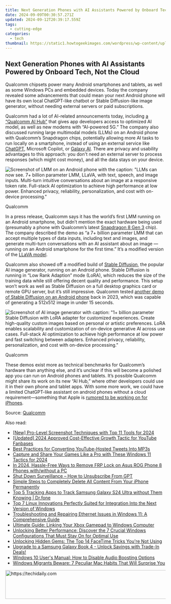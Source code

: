 ```yaml
---
title: Next Generation Phones with AI Assistants Powered by Onboard Tech, Not the Cloud
date: 2024-09-09T00:30:57.271Z
updated: 2024-09-12T20:39:17.559Z
tags:
  - cutting-edge
categories:
  - tech
thumbnail: https://static1.howtogeekimages.com/wordpress/wp-content/uploads/wm/2024/01/person-using-writing-style-ai-feature-on-the-samsung-galaxy-s24-ultra-1.jpg
---
```


## Next Generation Phones with AI Assistants Powered by Onboard Tech, Not the Cloud

Qualcomm chipsets power many Android smartphones and tablets, as well as some Windows PCs and embedded devices. Today the company revealed some advancements that could mean your next Android phone will have its own local ChatGPT-like chatbot or Stable Diffusion-like image generator, without needing external servers or paid subscriptions.

 Qualcomm had a lot of AI-related announcements today, including [a “Qualcomm AI Hub”](https://aihub.qualcomm.com/) that gives app developers access to optimized AI model, as well as new modems with “AI-powered 5G.” The company also discussed running large multimodal models (LLMs) on an Android phone with Qualcomm’s Snapdragon chips, potentially allowing more AI tasks to run locally on a smartphone, instead of using an external service like [ChatGPT](https://extra-resources.techidaily.com/new-capture-clarity-editing-insights-for-professional-results/), Microsoft Copilot, or [Galaxy AI](https://instagram-video-recordings.techidaily.com/updated-2024-approved-elevate-your-content-game-with-these-instagram-story-tips/). There are privacy and usability advantages to this approach: you don't need an external server to process responses (which might cost money), and all the data stays on your device.

![Screenshot of LMM on an Android phone with the caption: "LLMs can now see. 7+ billion parameter LMM, LLaVA, with text, speech, and image inputs. Multi-turn intuitive conversations about an image at a responsive token rate. Full-stack Al optimization to achieve high performance at low power. Enhanced privacy, reliability, personalization, and cost with on-device processing."](https://static1.howtogeekimages.com/wordpress/wp-content/uploads/2024/02/demo-image_-llava-large-multimodal-model-on-an-android-phone.jpg) 

Qualcomm

 In a press release, Qualcomm says it has the world’s first LMM running on an Android smartphone, but didn’t mention the exact hardware being used (presumably a phone with Qualcomm’s latest [Snapdragon 8 Gen 3](https://ai-video-translation.techidaily.com/updated-in-2024-translate-video-from-japanese-to-english-online-for-free/) chip). The company described the demo as “a 7+ billion parameter LMM that can accept multiple types of data inputs, including text and images, and generate multi-turn conversations with an AI assistant about an image — running on an Android smartphone for the first time.” It’s a modified version of the [LLaVA model](https://github.com/haotian-liu/LLaVA).

 Qualcomm also showed off a modified build of [Stable Diffusion](https://unlock-android.techidaily.com/7-ways-to-unlock-a-locked-xiaomi-redmi-k70-phone-by-drfone-android/), the popular AI image generator, running on an Android phone. Stable Diffusion is running in “Low Rank Adaption” mode (LoRA), which reduces the size of the training data while still offering decent quality and performance. This setup won’t work as well as Stable Diffusion on a full desktop graphics card or remote GPU server, but it’s still impressive. Qualcomm tested [another demo of Stable Diffusion on an Android phone](https://www.qualcomm.com/news/onq/2023/02/worlds-first-on-device-demonstration-of-stable-diffusion-on-android) back in 2023, which was capable of generating a 512x512 image in under 15 seconds.

![Screenshot of AI image generator with caption: "1+ billion parameter Stable Diffusion with LoRA adapter for customized experiences. Create high-quality custom images based on personal or artistic preferences. LoRA enables scalability and customization of on-device generative Al across use cases. Full-stack Al optimization to achieve high performance at low power and fast switching between adapters. Enhanced privacy, reliability, personalization, and cost with on-device processing."](https://static1.howtogeekimages.com/wordpress/wp-content/uploads/2024/02/demo-image_-low-rank-adaptation-lora-customization-on-an-android-phone.jpg) 

Qualcomm

 These demos exist more as technical benchmarks for Qualcomm’s hardware than anything else, and it’s unclear if this will become a polished app you can run on Android phones and tablets. It’s possible Qualcomm might share its work on its new “AI Hub,” where other developers could use it in their own phone and tablet apps. With some more work, we could have a limited ChatGPT-like assistant on android phones without a cloud requirement—something that Apple is [rumored to be working on for iPhones](https://www.macrumors.com/2023/12/21/apple-ai-researchers-run-llms-iphones/).

 Source: [Qualcomm](https://www.qualcomm.com/news/releases/2024/02/qualcomm-continues-to-bring-the-generative-ai-revolution-to-devi)

<ins class="adsbygoogle"
     style="display:block"
     data-ad-format="autorelaxed"
     data-ad-client="ca-pub-7571918770474297"
     data-ad-slot="1223367746"></ins>

<ins class="adsbygoogle"
     style="display:block"
     data-ad-client="ca-pub-7571918770474297"
     data-ad-slot="8358498916"
     data-ad-format="auto"
     data-full-width-responsive="true"></ins>

<span class="atpl-alsoreadstyle">Also read:</span>
<div><ul>
<li><a href="https://remote-screen-capture.techidaily.com/new-pro-level-screenshot-techniques-with-top-11-tools-for-2024/"><u>[New] Pro-Level Screenshot Techniques with Top 11 Tools for 2024</u></a></li>
<li><a href="https://youtube-data.techidaily.com/ed-2024-approved-cost-effective-growth-tactic-for-youtube-fanbases/"><u>[Updated] 2024 Approved Cost-Effective Growth Tactic for YouTube Fanbases</u></a></li>
<li><a href="https://fox-info.techidaily.com/best-practices-for-converting-youtube-hosted-tweets-into-mp3s/"><u>Best Practices for Converting YouTube-Hosted Tweets Into MP3s</u></a></li>
<li><a href="https://desktop-recording.techidaily.com/capture-and-share-your-games-like-a-pro-with-these-windows-11-tactics-for-2024/"><u>Capture and Share Your Games Like a Pro with These Windows 11 Tactics for 2024</u></a></li>
<li><a href="https://android-frp.techidaily.com/in-2024-hassle-free-ways-to-remove-frp-lock-on-asus-rog-phone-8-phones-withwithout-a-pc-by-drfone-android/"><u>In 2024, Hassle-Free Ways to Remove FRP Lock on Asus ROG Phone 8 Phones with/without a PC</u></a></li>
<li><a href="https://tech-revival.techidaily.com/shut-down-surveillance-how-to-unsubscribe-from-gpt/"><u>Shut Down Surveillance – How to Unsubscribe From GPT</u></a></li>
<li><a href="https://data-safeguard.techidaily.com/simple-steps-to-completely-delete-all-content-from-your-iphone-permanently/"><u>Simple Steps to Completely Delete All Content From Your iPhone Permanently</u></a></li>
<li><a href="https://android-location-track.techidaily.com/top-5-tracking-apps-to-track-samsung-galaxy-s24-ultra-without-them-knowing-drfone-by-drfone-virtual-android/"><u>Top 5 Tracking Apps to Track Samsung Galaxy S24 Ultra without Them Knowing | Dr.fone</u></a></li>
<li><a href="https://some-skills.techidaily.com/top-7-linux-innovations-perfectly-suited-for-integration-into-the-next-version-of-windows/"><u>Top 7 Linux Innovations Perfectly Suited for Integration Into the Next Version of Windows</u></a></li>
<li><a href="https://some-skills.techidaily.com/troubleshooting-and-repairing-ethernet-issues-in-windows-11-a-comprehensive-guide/"><u>Troubleshooting and Repairing Ethernet Issues in Windows 11: A Comprehensive Guide</u></a></li>
<li><a href="https://some-skills.techidaily.com/ultimate-guide-linking-your-xbox-gamepad-to-windows-computer/"><u>Ultimate Guide: Linking Your Xbox Gamepad to Windows Computer</u></a></li>
<li><a href="https://some-skills.techidaily.com/unlocking-better-performance-discover-the-7-crucial-windows-configurations-that-must-stay-on-for-optimal-use/"><u>Unlocking Better Performance: Discover the 7 Crucial Windows Configurations That Must Stay On for Optimal Use</u></a></li>
<li><a href="https://some-skills.techidaily.com/unlocking-hidden-gems-the-top-14-facetime-tricks-youre-not-using/"><u>Unlocking Hidden Gems: The Top 14 FaceTime Tricks You're Not Using</u></a></li>
<li><a href="https://some-skills.techidaily.com/upgrade-to-a-samsung-galaxy-book-4-unlock-savings-with-trade-in-deals/"><u>Upgrade to a Samsung Galaxy Book 4 - Unlock Savings with Trade-In Deals!</u></a></li>
<li><a href="https://sound-issues.techidaily.com/windows-10-users-manual-how-to-disable-audio-boosting-options/"><u>Windows 10 User's Manual: How to Disable Audio Boosting Options</u></a></li>
<li><a href="https://some-skills.techidaily.com/windows-migrants-beware-7-peculiar-mac-habits-that-will-surprise-you/"><u>Windows Migrants Beware: 7 Peculiar Mac Habits That Will Surprise You</u></a></li>
</ul></div>

<!-- affiliate ads begin -->
<a href="https://ephamedtechinc.pxf.io/c/5597632/2137215/26400" target="_top" id="2137215">
  <img src="//a.impactradius-go.com/display-ad/26400-2137215" border="0" alt="https://techidaily.com" width="728" height="90"/>
</a>
<img height="0" width="0" src="https://ephamedtechinc.pxf.io/i/5597632/2137215/26400" style="position:absolute;visibility:hidden;" border="0" />
<!-- affiliate ads end -->

